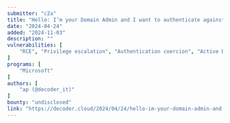 ```yaml
---
submitter: "c2a"
title: "Hello: I’m your Domain Admin and I want to authenticate against you"
date: "2024-04-24"
added: "2024-11-03"
description: ""
vulnerabilities: [
    "RCE", "Privilege escalation", "Authentication coercion", "Active Directory", "NTLM", "Internal pentest"
]
programs: [
    "Microsoft"
]
authors: [
    "ap (@decoder_it)"
]
bounty: "undisclosed"
link: "https://decoder.cloud/2024/04/24/hello-im-your-domain-admin-and-i-want-to-authenticate-against-you/"
---
```




